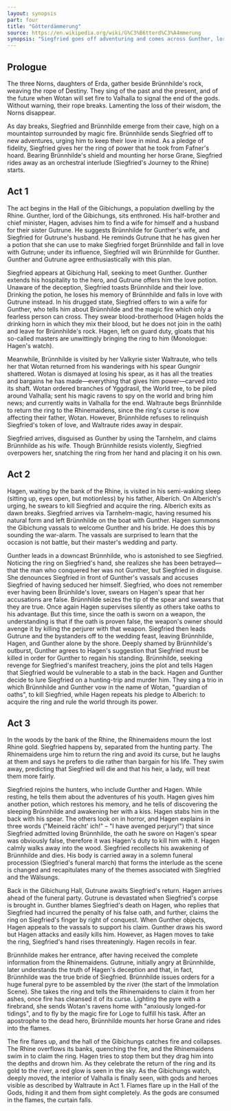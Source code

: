 ```yaml
---
layout: synopsis
part: four
title: "Götterdämmerung"
source: https://en.wikipedia.org/wiki/G%C3%B6tterd%C3%A4mmerung
synopsis: "Siegfried goes off adventuring and comes across Gunther, lord of the Gibichungs. Gunther slips Siegfried a potion causing him to lose all memory of Brünnhilde. Gunther forces Brünnhilde into marriage, but at the wedding Brünnhilde tells everyone of her and Siegfried's past. Siegfried, having no memory of the events, swears an oath that Brünnhilde is lying. Siegfried then unknowingly drinks a potion that restores his memory. He declares that Brünnhilde was telling the truth, and Hagen, Gunther's right hand man kills Siegfried for lying under oath. Brünnhilde orders a funeral pyre built for Siegfried and throws herself on it. The blaze engulfs the hall, catching Valhalla on fire and consuming the gods. The Rhine floods, quenching the flames, and the Rhinemaidens retrieve the ring and break the curse."
---
```


## Prologue

The three Norns, daughters of Erda, gather beside Brünnhilde's rock, weaving the rope of Destiny. They sing of the past and the present, and of the future when Wotan will set fire to Valhalla to signal the end of the gods. Without warning, their rope breaks. Lamenting the loss of their wisdom, the Norns disappear.

As day breaks, Siegfried and Brünnhilde emerge from their cave, high on a mountaintop surrounded by magic fire. Brünnhilde sends Siegfried off to new adventures, urging him to keep their love in mind. As a pledge of fidelity, Siegfried gives her the ring of power that he took from Fafner's hoard. Bearing Brünnhilde's shield and mounting her horse Grane, Siegfried rides away as an orchestral interlude (Siegfried's Journey to the Rhine) starts.

## Act 1

The act begins in the Hall of the Gibichungs, a population dwelling by the Rhine. Gunther, lord of the Gibichungs, sits enthroned. His half-brother and chief minister, Hagen, advises him to find a wife for himself and a husband for their sister Gutrune. He suggests Brünnhilde for Gunther's wife, and Siegfried for Gutrune's husband. He reminds Gutrune that he has given her a potion that she can use to make Siegfried forget Brünnhilde and fall in love with Gutrune; under its influence, Siegfried will win Brünnhilde for Gunther. Gunther and Gutrune agree enthusiastically with this plan.

Siegfried appears at Gibichung Hall, seeking to meet Gunther. Gunther extends his hospitality to the hero, and Gutrune offers him the love potion. Unaware of the deception, Siegfried toasts Brünnhilde and their love. Drinking the potion, he loses his memory of Brünnhilde and falls in love with Gutrune instead. In his drugged state, Siegfried offers to win a wife for Gunther, who tells him about Brünnhilde and the magic fire which only a fearless person can cross. They swear blood-brotherhood (Hagen holds the drinking horn in which they mix their blood, but he does not join in the oath) and leave for Brünnhilde's rock. Hagen, left on guard duty, gloats that his so-called masters are unwittingly bringing the ring to him (Monologue: Hagen's watch).

Meanwhile, Brünnhilde is visited by her Valkyrie sister Waltraute, who tells her that Wotan returned from his wanderings with his spear Gungnir shattered. Wotan is dismayed at losing his spear, as it has all the treaties and bargains he has made—everything that gives him power—carved into its shaft. Wotan ordered branches of Yggdrasil, the World tree, to be piled around Valhalla; sent his magic ravens to spy on the world and bring him news; and currently waits in Valhalla for the end. Waltraute begs Brünnhilde to return the ring to the Rhinemaidens, since the ring's curse is now affecting their father, Wotan. However, Brünnhilde refuses to relinquish Siegfried's token of love, and Waltraute rides away in despair.

Siegfried arrives, disguised as Gunther by using the Tarnhelm, and claims Brünnhilde as his wife. Though Brünnhilde resists violently, Siegfried overpowers her, snatching the ring from her hand and placing it on his own.

## Act 2

Hagen, waiting by the bank of the Rhine, is visited in his semi-waking sleep (sitting up, eyes open, but motionless) by his father, Alberich. On Alberich's urging, he swears to kill Siegfried and acquire the ring. Alberich exits as dawn breaks. Siegfried arrives via Tarnhelm-magic, having resumed his natural form and left Brünnhilde on the boat with Gunther. Hagen summons the Gibichung vassals to welcome Gunther and his bride. He does this by sounding the war-alarm. The vassals are surprised to learn that the occasion is not battle, but their master's wedding and party.

Gunther leads in a downcast Brünnhilde, who is astonished to see Siegfried. Noticing the ring on Siegfried's hand, she realizes she has been betrayed—that the man who conquered her was not Gunther, but Siegfried in disguise. She denounces Siegfried in front of Gunther's vassals and accuses Siegfried of having seduced her himself. Siegfried, who does not remember ever having been Brünhilde's lover, swears on Hagen's spear that her accusations are false. Brünnhilde seizes the tip of the spear and swears that they are true. Once again Hagen supervises silently as others take oaths to his advantage. But this time, since the oath is sworn on a weapon, the understanding is that if the oath is proven false, the weapon's owner should avenge it by killing the perjurer with that weapon. Siegfried then leads Gutrune and the bystanders off to the wedding feast, leaving Brünnhilde, Hagen, and Gunther alone by the shore. Deeply shamed by Brünnhilde's outburst, Gunther agrees to Hagen's suggestion that Siegfried must be killed in order for Gunther to regain his standing. Brünnhilde, seeking revenge for Siegfried's manifest treachery, joins the plot and tells Hagen that Siegfried would be vulnerable to a stab in the back. Hagen and Gunther decide to lure Siegfried on a hunting-trip and murder him. They sing a trio in which Brünnhilde and Gunther vow in the name of Wotan, "guardian of oaths", to kill Siegfried, while Hagen repeats his pledge to Alberich: to acquire the ring and rule the world through its power.

## Act 3

In the woods by the bank of the Rhine, the Rhinemaidens mourn the lost Rhine gold. Siegfried happens by, separated from the hunting party. The Rhinemaidens urge him to return the ring and avoid its curse, but he laughs at them and says he prefers to die rather than bargain for his life. They swim away, predicting that Siegfried will die and that his heir, a lady, will treat them more fairly.

Siegfried rejoins the hunters, who include Gunther and Hagen. While resting, he tells them about the adventures of his youth. Hagen gives him another potion, which restores his memory, and he tells of discovering the sleeping Brünnhilde and awakening her with a kiss. Hagen stabs him in the back with his spear. The others look on in horror, and Hagen explains in three words ("Meineid rächt' ich!" – "I have avenged perjury!") that since Siegfried admitted loving Brünnhilde, the oath he swore on Hagen's spear was obviously false, therefore it was Hagen's duty to kill him with it. Hagen calmly walks away into the wood. Siegfried recollects his awakening of Brünnhilde and dies. His body is carried away in a solemn funeral procession (Siegfried's funeral march) that forms the interlude as the scene is changed and recapitulates many of the themes associated with Siegfried and the Wälsungs.

Back in the Gibichung Hall, Gutrune awaits Siegfried's return. Hagen arrives ahead of the funeral party. Gutrune is devastated when Siegfried's corpse is brought in. Gunther blames Siegfried's death on Hagen, who replies that Siegfried had incurred the penalty of his false oath, and further, claims the ring on Siegfried's finger by right of conquest. When Gunther objects, Hagen appeals to the vassals to support his claim. Gunther draws his sword but Hagen attacks and easily kills him. However, as Hagen moves to take the ring, Siegfried's hand rises threateningly. Hagen recoils in fear.

Brünnhilde makes her entrance, after having received the complete information from the Rhinemaidens. Gutrune, initially angry at Brünnhilde, later understands the truth of Hagen's deception and that, in fact, Brünnhilde was the true bride of Siegfried. Brünnhilde issues orders for a huge funeral pyre to be assembled by the river (the start of the Immolation Scene). She takes the ring and tells the Rhinemaidens to claim it from her ashes, once fire has cleansed it of its curse. Lighting the pyre with a firebrand, she sends Wotan's ravens home with "anxiously longed-for tidings", and to fly by the magic fire for Loge to fulfill his task. After an apostrophe to the dead hero, Brünnhilde mounts her horse Grane and rides into the flames.

The fire flares up, and the hall of the Gibichungs catches fire and collapses. The Rhine overflows its banks, quenching the fire, and the Rhinemaidens swim in to claim the ring. Hagen tries to stop them but they drag him into the depths and drown him. As they celebrate the return of the ring and its gold to the river, a red glow is seen in the sky. As the Gibichungs watch, deeply moved, the interior of Valhalla is finally seen, with gods and heroes visible as described by Waltraute in Act 1. Flames flare up in the Hall of the Gods, hiding it and them from sight completely. As the gods are consumed in the flames, the curtain falls.